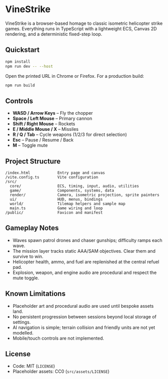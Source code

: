# VineStrike

VineStrike is a browser-based homage to classic isometric helicopter strike games. Everything runs in TypeScript with a lightweight ECS, Canvas 2D rendering, and a deterministic fixed-step loop.

## Quickstart

```bash
npm install
npm run dev -- --host
```

Open the printed URL in Chrome or Firefox. For a production build:

```bash
npm run build
```

## Controls

- **WASD / Arrow Keys** – Fly the chopper
- **Space / Left Mouse** – Primary cannon
- **Shift / Right Mouse** – Rockets
- **E / Middle Mouse / X** – Missiles
- **R / Q / Tab** – Cycle weapons (1/2/3 for direct selection)
- **Esc** – Pause / Resume / Back
- **M** – Toggle mute

## Project Structure

```
/index.html            Entry page and canvas
/vite.config.ts        Vite configuration
/src/
  core/                ECS, timing, input, audio, utilities
  game/                Components, systems, data
  render/              Camera, isometric projection, sprite painters
  ui/                  HUD, menus, bindings
  world/               Tilemap helpers and sample map
  main.ts              Game wiring and loop
/public/               Favicon and manifest
```

## Gameplay Notes

- Waves spawn patrol drones and chaser gunships; difficulty ramps each wave.
- The mission layer tracks static AAA/SAM objectives. Clear them and survive to win.
- Helicopter health, ammo, and fuel are replenished at the central refuel pad.
- Explosion, weapon, and engine audio are procedural and respect the mute toggle.

## Known Limitations

- Placeholder art and procedural audio are used until bespoke assets land.
- No persistent progression between sessions beyond local storage of settings.
- AI navigation is simple; terrain collision and friendly units are not yet modelled.
- Mobile/touch controls are not implemented.

## License

- Code: MIT (`LICENSE`)
- Placeholder assets: CC0 (`src/assets/LICENSE`)
